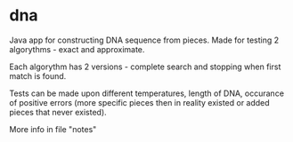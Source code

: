 # dna

Java app for constructing DNA sequence from pieces. Made for testing 2 algorythms - exact and approximate.

Each algorythm has 2 versions - complete search and stopping when first match is found. 

Tests can be made upon different temperatures, length of DNA, occurance of positive errors (more specific pieces then in reality existed or added pieces that never existed).

More info in file "notes"
